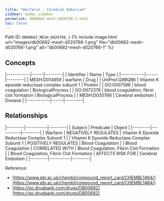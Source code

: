 ```yaml
---
title: "Warfarin - Cerebral Embolism"
sidebar: mydoc_sidebar
permalink: db00682-mesh-d020766-1.html
toc: false 
---
```



Path ID: `DB00682_MESH_D020766_1`
{% include image.html url="images/db00682-mesh-d020766-1.png" file="db00682-mesh-d020766-1.png" alt="db00682-mesh-d020766-1" %}

## Concepts

|------------|------|---------|
| Identifier | Name | Type    |
|------------|------|---------|
| MESH:D014859 | warfarin | Drug |
| UniProt:Q9BQB6 | Vitamin K epoxide reductase complex subunit 1 | Protein |
| GO:0007596 | blood coagulation | BiologicalProcess |
| GO:0072378 | blood coagulation, fibrin clot formation | BiologicalProcess |
| MESH:D020766 | Cerebral embolism | Disease |
|------------|------|---------|

## Relationships

|---------|-----------|---------|
| Subject | Predicate | Object  |
|---------|-----------|---------|
| Warfarin | NEGATIVELY REGULATES | Vitamin K Epoxide Reductase Complex Subunit 1 |
| Vitamin K Epoxide Reductase Complex Subunit 1 | POSITIVELY REGULATES | Blood Coagulation |
| Blood Coagulation | CORRELATED WITH | Blood Coagulation, Fibrin Clot Formation |
| Blood Coagulation, Fibrin Clot Formation | AFFECTS RISK FOR | Cerebral Embolism |
|---------|-----------|---------|

Reference: 
  - [https://www.ebi.ac.uk/chembl/compound_report_card/CHEMBL1464/](https://www.ebi.ac.uk/chembl/compound_report_card/CHEMBL1464/)
  - [https://go.drugbank.com/drugs/DB00682](https://go.drugbank.com/drugs/DB00682)
